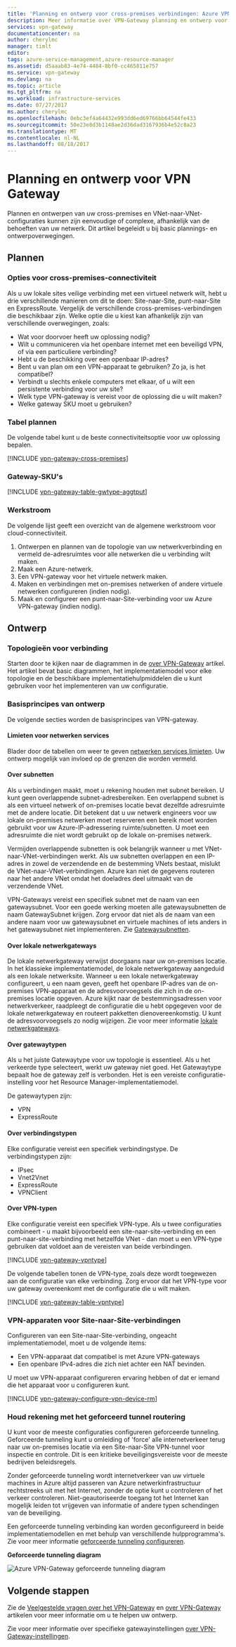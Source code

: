 ```yaml
---
title: 'Planning en ontwerp voor cross-premises verbindingen: Azure VPN-Gateway | Microsoft Docs'
description: Meer informatie over VPN-Gateway planning en ontwerp voor cross-premises en hybride VNet-naar-VNet-verbindingen
services: vpn-gateway
documentationcenter: na
author: cherylmc
manager: timlt
editor: 
tags: azure-service-management,azure-resource-manager
ms.assetid: d5aaab83-4e74-4484-8bf0-cc465811e757
ms.service: vpn-gateway
ms.devlang: na
ms.topic: article
ms.tgt_pltfrm: na
ms.workload: infrastructure-services
ms.date: 07/27/2017
ms.author: cherylmc
ms.openlocfilehash: 0ebc3ef4a64432e993dd6ed69766bb64544fe433
ms.sourcegitcommit: 50e23e8d3b1148ae2d36dad3167936b4e52c8a23
ms.translationtype: MT
ms.contentlocale: nl-NL
ms.lasthandoff: 08/18/2017
---
```

# <a name="planning-and-design-for-vpn-gateway"></a>Planning en ontwerp voor VPN Gateway

Plannen en ontwerpen van uw cross-premises en VNet-naar-VNet-configuraties kunnen zijn eenvoudige of complexe, afhankelijk van de behoeften van uw netwerk. Dit artikel begeleidt u bij basic plannings- en ontwerpoverwegingen.

## <a name="planning"></a>Plannen

### <a name="compare"></a>Opties voor cross-premises-connectiviteit

Als u uw lokale sites veilige verbinding met een virtueel netwerk wilt, hebt u drie verschillende manieren om dit te doen: Site-naar-Site, punt-naar-Site en ExpressRoute. Vergelijk de verschillende cross-premises-verbindingen die beschikbaar zijn. Welke optie die u kiest kan afhankelijk zijn van verschillende overwegingen, zoals:

* Wat voor doorvoer heeft uw oplossing nodig?
* Wilt u communiceren via het openbare internet met een beveiligd VPN, of via een particuliere verbinding?
* Hebt u de beschikking over een openbaar IP-adres?
* Bent u van plan om een VPN-apparaat te gebruiken? Zo ja, is het compatibel?
* Verbindt u slechts enkele computers met elkaar, of u wilt een persistente verbinding voor uw site?
* Welk type VPN-gateway is vereist voor de oplossing die u wilt maken?
* Welke gateway SKU moet u gebruiken?

### <a name="planningtable"></a>Tabel plannen

De volgende tabel kunt u de beste connectiviteitsoptie voor uw oplossing bepalen.

[!INCLUDE [vpn-gateway-cross-premises](../../includes/vpn-gateway-cross-premises-include.md)]

### <a name="gwsku"></a>Gateway-SKU's

[!INCLUDE [vpn-gateway-table-gwtype-aggtput](../../includes/vpn-gateway-table-gwtype-aggtput-include.md)]

### <a name="wf"></a>Werkstroom

De volgende lijst geeft een overzicht van de algemene werkstroom voor cloud-connectiviteit.

1. Ontwerpen en plannen van de topologie van uw netwerkverbinding en vermeld de-adresruimtes voor alle netwerken die u verbinding wilt maken.
2. Maak een Azure-netwerk. 
3. Een VPN-gateway voor het virtuele netwerk maken.
4. Maken en verbindingen met on-premises netwerken of andere virtuele netwerken configureren (indien nodig).
5. Maak en configureer een punt-naar-Site-verbinding voor uw Azure VPN-gateway (indien nodig).

## <a name="design"></a>Ontwerp
### <a name="topologies"></a>Topologieën voor verbinding

Starten door te kijken naar de diagrammen in de [over VPN-Gateway](vpn-gateway-about-vpngateways.md) artikel. Het artikel bevat basic diagrammen, het implementatiemodel voor elke topologie en de beschikbare implementatiehulpmiddelen die u kunt gebruiken voor het implementeren van uw configuratie.

### <a name="designbasics"></a>Basisprincipes van ontwerp

De volgende secties worden de basisprincipes van VPN-gateway. 

#### <a name="servicelimits"></a>Limieten voor netwerken services

Blader door de tabellen om weer te geven [netwerken services limieten](../azure-subscription-service-limits.md#networking-limits). Uw ontwerp mogelijk van invloed op de grenzen die worden vermeld.

#### <a name="subnets"></a>Over subnetten

Als u verbindingen maakt, moet u rekening houden met subnet bereiken. U kunt geen overlappende subnet-adresbereiken. Een overlappend subnet is als een virtueel netwerk of on-premises locatie bevat dezelfde adresruimte met de andere locatie. Dit betekent dat u uw netwerk engineers voor uw lokale on-premises netwerken moet reserveren een bereik moet worden gebruikt voor uw Azure-IP-adressering ruimte/subnetten. U moet een adresruimte die niet wordt gebruikt op de lokale on-premises netwerk.

Vermijden overlappende subnetten is ook belangrijk wanneer u met VNet-naar-VNet-verbindingen werkt. Als uw subnetten overlappen en een IP-adres in zowel de verzendende en de bestemming VNets bestaat, mislukt de VNet-naar-VNet-verbindingen. Azure kan niet de gegevens routeren naar het andere VNet omdat het doeladres deel uitmaakt van de verzendende VNet.

VPN-Gateways vereist een specifiek subnet met de naam van een gatewaysubnet. Voor een goede werking moeten alle gatewaysubnetten de naam GatewaySubnet krijgen. Zorg ervoor dat niet als de naam van een andere naam voor uw gatewaysubnet en virtuele machines of iets anders in het gatewaysubnet niet implementeren. Zie [Gatewaysubnetten](vpn-gateway-about-vpn-gateway-settings.md#gwsub).

#### <a name="local"></a>Over lokale netwerkgateways

De lokale netwerkgateway verwijst doorgaans naar uw on-premises locatie. In het klassieke implementatiemodel, de lokale netwerkgateway aangeduid als een lokale netwerksite. Wanneer u een lokale netwerkgateway configureert, u een naam geven, geeft het openbare IP-adres van de on-premises VPN-apparaat en de adresvoorvoegsels die zich in de on-premises locatie opgeven. Azure kijkt naar de bestemmingsadressen voor netwerkverkeer, raadpleegt de configuratie die u hebt opgegeven voor de lokale netwerkgateway en routeert pakketten dienovereenkomstig. U kunt de adresvoorvoegsels zo nodig wijzigen. Zie voor meer informatie [lokale netwerkgateways](vpn-gateway-about-vpn-gateway-settings.md#lng).

#### <a name="gwtype"></a>Over gatewaytypen

Als u het juiste Gatewaytype voor uw topologie is essentieel. Als u het verkeerde type selecteert, werkt uw gateway niet goed. Het Gatewaytype bepaalt hoe de gateway zelf is verbonden. Het is een vereiste configuratie-instelling voor het Resource Manager-implementatiemodel.

De gatewaytypen zijn:

* VPN
* ExpressRoute

#### <a name="connectiontype"></a>Over verbindingstypen

Elke configuratie vereist een specifiek verbindingstype. De verbindingstypen zijn:

* IPsec
* Vnet2Vnet
* ExpressRoute
* VPNClient

#### <a name="vpntype"></a>Over VPN-typen

Elke configuratie vereist een specifiek VPN-type. Als u twee configuraties combineert - u maakt bijvoorbeeld een site-naar-site-verbinding en een punt-naar-site-verbinding met hetzelfde VNet - dan moet u een VPN-type gebruiken dat voldoet aan de vereisten van beide verbindingen.

[!INCLUDE [vpn-gateway-vpntype](../../includes/vpn-gateway-vpntype-include.md)]

De volgende tabellen tonen de VPN-type, zoals deze wordt toegewezen aan de configuratie van elke verbinding. Zorg ervoor dat het VPN-type voor uw gateway overeenkomt met de configuratie die u wilt maken. 

[!INCLUDE [vpn-gateway-table-vpntype](../../includes/vpn-gateway-table-vpntype-include.md)]

### <a name="devices"></a>VPN-apparaten voor Site-naar-Site-verbindingen

Configureren van een Site-naar-Site-verbinding, ongeacht implementatiemodel, moet u de volgende items:

* Een VPN-apparaat dat compatibel is met Azure VPN-gateways
* Een openbare IPv4-adres die zich niet achter een NAT bevinden.

U moet uw VPN-apparaat configureren ervaring hebben of dat er iemand die het apparaat voor u configureren kunt.

[!INCLUDE [vpn-gateway-configure-vpn-device-rm](../../includes/vpn-gateway-configure-vpn-device-rm-include.md)]

### <a name="forcedtunnel"></a>Houd rekening met het geforceerd tunnel routering

U kunt voor de meeste configuraties configureren geforceerde tunneling. Geforceerde tunneling kunt u omleiding of 'force' alle internetverkeer terug naar uw on-premises locatie via een Site-naar-Site VPN-tunnel voor inspectie en controle. Dit is een kritieke beveiligingsvereiste voor de meeste bedrijven beleidsregels. 

Zonder geforceerde tunneling wordt internetverkeer van uw virtuele machines in Azure altijd passeren van Azure netwerkinfrastructuur rechtstreeks uit met het Internet, zonder de optie kunt u controleren of het verkeer controleren. Niet-geautoriseerde toegang tot het Internet kan mogelijk leiden tot vrijgeven van informatie of andere typen schendingen van de beveiliging.

Een geforceerde tunneling verbinding kan worden geconfigureerd in beide implementatiemodellen en met behulp van verschillende hulpprogramma's. Zie voor meer informatie [geforceerde tunneling configureren](vpn-gateway-forced-tunneling-rm.md).

**Geforceerde tunneling diagram**

![Azure VPN-Gateway geforceerde tunneling diagram](./media/vpn-gateway-plan-design/forced-tunneling-diagram.png)

## <a name="next-steps"></a>Volgende stappen

Zie de [Veelgestelde vragen over het VPN-Gateway](vpn-gateway-vpn-faq.md) en [over VPN-Gateway](vpn-gateway-about-vpngateways.md) artikelen voor meer informatie om u te helpen uw ontwerp.

Zie voor meer informatie over specifieke gatewayinstellingen [over VPN-Gateway-instellingen](vpn-gateway-about-vpn-gateway-settings.md).